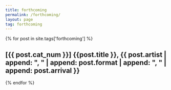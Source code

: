 ```yaml
---
title: forthcoming
permalink: /forthcoming/
layout: page
tag: forthcoming
---
```


{% for post in site.tags['forthcoming'] %}

<h2>[{{ post.cat_num }}] {{post.title }}, {{ post.artist | append: ", " | append: post.format | append: ", " | append: post.arrival }}</h2>

{% endfor %}
